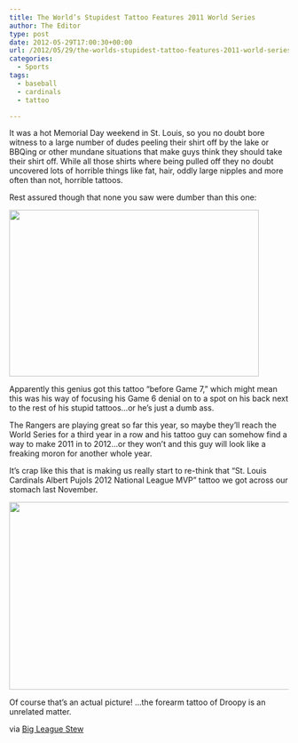 ```yaml
---
title: The World’s Stupidest Tattoo Features 2011 World Series
author: The Editor
type: post
date: 2012-05-29T17:00:30+00:00
url: /2012/05/29/the-worlds-stupidest-tattoo-features-2011-world-series/
categories:
  - Sports
tags:
  - baseball
  - cardinals
  - tattoo

---
```

It was a hot Memorial Day weekend in St. Louis, so you no doubt bore witness to a large number of dudes peeling their shirt off by the lake or BBQing or other mundane situations that make guys think they should take their shirt off. While all those shirts where being pulled off they no doubt uncovered lots of horrible things like fat, hair, oddly large nipples and more often than not, horrible tattoos.

Rest assured though that none you saw were dumber than this one:

[<img class="aligncenter size-full wp-image-13749" title="359948549031" src="http://media.punchingkitty.com/wordpress/2012/05/359948549031.png" alt="" width="450" height="300" srcset="http://media.punchingkitty.com/wordpress/2012/05/359948549031.png 450w, http://media.punchingkitty.com/wordpress/2012/05/359948549031-150x100.png 150w" sizes="(max-width: 450px) 100vw, 450px" />][1]

Apparently this genius got this tattoo &#8220;before Game 7,&#8221; which might mean this was his way of focusing his Game 6 denial on to a spot on his back next to the rest of his stupid tattoos&#8230;or he&#8217;s just a dumb ass.

The Rangers are playing great so far this year, so maybe they&#8217;ll reach the World Series for a third year in a row and his tattoo guy can somehow find a way to make 2011 in to 2012&#8230;or they won&#8217;t and this guy will look like a freaking moron for another whole year.

It&#8217;s crap like this that is making us really start to re-think that &#8220;St. Louis Cardinals Albert Pujols 2012 National League MVP&#8221; tattoo we got across our stomach last November.

[<img class="aligncenter size-full wp-image-13752" title="stupid_cardinals_tattoo_droopy" src="http://media.punchingkitty.com/wordpress/2012/05/stupid_cardinals_tattoo_droopy.jpg" alt="" width="506" height="338" srcset="http://media.punchingkitty.com/wordpress/2012/05/stupid_cardinals_tattoo_droopy.jpg 506w, http://media.punchingkitty.com/wordpress/2012/05/stupid_cardinals_tattoo_droopy-150x100.jpg 150w" sizes="(max-width: 506px) 100vw, 506px" />][2]

Of course that&#8217;s an actual picture! &#8230;the forearm tattoo of Droopy is an unrelated matter.

via <a href="http://sports.yahoo.com/mlb/blog/big_league_stew/post/Exhibit-A-Why-you-should-wait-to-get-a-Rangers-?urn=mlb-wp26406" target="_blank">Big League Stew</a>

 [1]: http://media.punchingkitty.com/wordpress/2012/05/359948549031.png
 [2]: http://media.punchingkitty.com/wordpress/2012/05/stupid_cardinals_tattoo_droopy.jpg